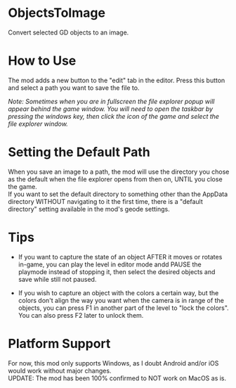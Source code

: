 # ObjectsToImage
Convert selected GD objects to an image.

# How to Use
The mod adds a new button to the "edit" tab in the editor. Press this button and select a path you want to save the file to.  
  
*Note: Sometimes when you are in fullscreen the file explorer popup will appear behind the game window. You will need to open the taskbar by pressing the windows key, then click the icon of the game and select the file explorer window.*

# Setting the Default Path
When you save an image to a path, the mod will use the directory you chose as the default when the file explorer opens from then on, UNTIL you close the game.  
If you want to set the default directory to something other than the AppData directory WITHOUT navigating to it the first time, there is a "default directory" setting available in the mod's geode settings.

# Tips
- If you want to capture the state of an object AFTER it moves or rotates in-game, you can play the level in editor mode andd PAUSE the playmode instead of stopping it, then select the desired objects and save while still not paused.
  
- If you wish to capture an object with the colors a certain way, but the colors don't align the way you want when the camera is in range of the objects, you can press F1 in another part of the level to "lock the colors". You can also press F2 later to unlock them.

# Platform Support
For now, this mod only supports Windows, as I doubt Android and/or iOS would work without major changes.  
UPDATE: The mod has been 100% confirmed to NOT work on MacOS as is.
